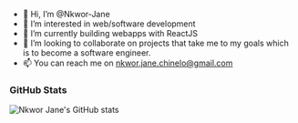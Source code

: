 - 👋 Hi, I’m @Nkwor-Jane
- 👀 I’m interested in web/software development
- 🌱 I’m currently building webapps with ReactJS 
- 💞️ I’m looking to collaborate on projects that take me to my goals which is to become a software engineer.
- 📫  You can reach me on nkwor.jane.chinelo@gmail.com

<!---
Nkwor-Jane/Nkwor-Jane is a ✨ special ✨ repository because its `README.md` (this file) appears on your GitHub profile.
You can click the Preview link to take a look at your changes.
--->
### GitHub Stats
![Nkwor Jane's GitHub stats](https://github-readme-stats.vercel.app/api?username=Nkwor-Jane&show_icons=true&theme=radical)
